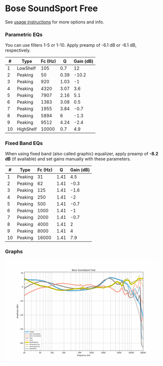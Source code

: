 # Bose SoundSport Free
See [usage instructions](https://github.com/jaakkopasanen/AutoEq#usage) for more options and info.

### Parametric EQs
You can use filters 1-5 or 1-10. Apply preamp of -6.1 dB or -6.1 dB, respectively.

|   # | Type      |   Fc (Hz) |    Q |   Gain (dB) |
|-----|-----------|-----------|------|-------------|
|   1 | LowShelf  |       105 | 0.7  |        12   |
|   2 | Peaking   |        50 | 0.39 |       -10.2 |
|   3 | Peaking   |       920 | 1.03 |        -1   |
|   4 | Peaking   |      4320 | 3.07 |         3.6 |
|   5 | Peaking   |      7907 | 2.16 |         5.1 |
|   6 | Peaking   |      1383 | 3.08 |         0.5 |
|   7 | Peaking   |      1955 | 3.84 |        -0.7 |
|   8 | Peaking   |      5894 | 6    |        -1.3 |
|   9 | Peaking   |      9512 | 4.24 |        -2.4 |
|  10 | HighShelf |     10000 | 0.7  |         4.9 |

### Fixed Band EQs
When using fixed band (also called graphic) equalizer, apply preamp of **-8.2 dB** (if available) and set gains manually with these parameters.

|   # | Type    |   Fc (Hz) |    Q |   Gain (dB) |
|-----|---------|-----------|------|-------------|
|   1 | Peaking |        31 | 1.41 |         4.5 |
|   2 | Peaking |        62 | 1.41 |        -0.3 |
|   3 | Peaking |       125 | 1.41 |        -1.6 |
|   4 | Peaking |       250 | 1.41 |        -2   |
|   5 | Peaking |       500 | 1.41 |        -0.7 |
|   6 | Peaking |      1000 | 1.41 |        -1   |
|   7 | Peaking |      2000 | 1.41 |        -0.7 |
|   8 | Peaking |      4000 | 1.41 |         2   |
|   9 | Peaking |      8000 | 1.41 |         4   |
|  10 | Peaking |     16000 | 1.41 |         7.9 |

### Graphs
![](./Bose%20SoundSport%20Free.png)
